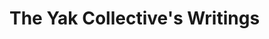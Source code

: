---
---
# The Yak Collective's Writings

<!-- ----------------------------------------------------- -->
<!-- DO NOT REMOVE THIS LINE! DO NOT EDIT BELOW THIS LINE! -->
<!-- ----------------------------------------------------- -->
